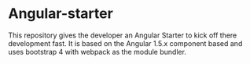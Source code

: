 # Angular-starter
This repository gives the developer an Angular Starter to kick off there development fast. It is based on the Angular 1.5.x component based and uses bootstrap 4 with webpack as the module bundler.
